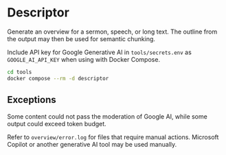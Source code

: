 # Descriptor

Generate an overview for a sermon, speech, or long text.
The outline from the output may then be used for semantic chunking.

Include API key for Google Generative AI in `tools/secrets.env` as `GOOGLE_AI_API_KEY` when using with Docker Compose.

```sh
cd tools
docker compose --rm -d descriptor
```

## Exceptions

Some content could not pass the moderation of Google AI, while some output could exceed token budget.

Refer to `overview/error.log` for files that require manual actions. Microsoft Copilot or another generative AI tool may be used manually.
